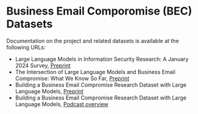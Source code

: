 # Business Email Comporomise (BEC) Datasets

Documentation on the project and related datasets is available at the following URLs:
- Large Language Models in Information Security Research: A January 2024 Survey, [Preprint](http://dx.doi.org/10.13140/RG.2.2.20107.26404)
- The Intersection of Large Language Models and Business Email Compromise: What We Know So Far, [Preprint](http://dx.doi.org/10.13140/RG.2.2.27907.72480)
- Building a Business Email Compromise Research Dataset with Large Language Models, [Preprint](http://dx.doi.org/10.13140/RG.2.2.32482.95689)
- Building a Business Email Compromise Research Dataset with Large Language Models, [Podcast overview](https://youtu.be/G5N1jASfYg0)
